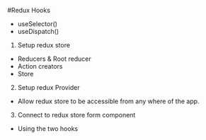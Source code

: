 #Redux Hooks

- useSelector()
- useDispatch()

1. Setup redux store

- Reducers & Root reducer
- Action creators
- Store 

2. Setup redux Provider 

- Allow redux store to be accessible from any where of the app. 

3. Connect to redux store form component

- Using the two hooks